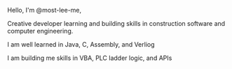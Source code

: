Hello, I'm @most-lee-me, 

Creative developer learning and building skills in construction software and computer engineering. 

I am well learned in Java, C, Assembly, and Verliog 

I am building me skills in VBA, PLC ladder logic, and APIs 
